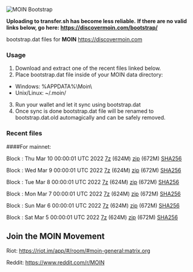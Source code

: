 ![MOIN Bootstrap](https://i.imgur.com/KjM1jMp.jpg)

**Uploading to transfer.sh has become less reliable.**
**If there are no valid links below, go here: https://discovermoin.com/bootstrap/**

bootstrap.dat files for **MOIN** https://discovermoin.com

### Usage

1. Download and extract one of the recent files linked below.
2. Place bootstrap.dat file inside of your MOIN data directory:
 - Windows: %APPDATA%\Moin\
 - Unix/Linux: ~/.moin/
3. Run your wallet and let it sync using bootstrap.dat
4. Once sync is done bootstrap.dat file will be renamed to bootstrap.dat.old automagically and can be safely removed.


### Recent files

####For mainnet:

Block : Thu Mar 10 00:00:01 UTC 2022 [7z](https://transfer.sh/2G2bL2/bootstrap.dat.20220310.7z) (624M) [zip](https://transfer.sh/pmB0At/bootstrap.dat.20220310.zip) (672M) [SHA256](https://transfer.sh/SyUtT8/sha256.txt)

Block : Wed Mar  9 00:00:01 UTC 2022 [7z](https://transfer.sh/tchDzz/bootstrap.dat.20220309.7z) (624M) [zip](https://transfer.sh/jnaDW3/bootstrap.dat.20220309.zip) (672M) [SHA256](https://transfer.sh/KWpuOx/sha256.txt)

Block : Tue Mar  8 00:00:01 UTC 2022 [7z](https://transfer.sh/rJljn5/bootstrap.dat.20220308.7z) (624M) [zip](https://transfer.sh/t3Vak7/bootstrap.dat.20220308.zip) (672M) [SHA256](https://transfer.sh/YGmG6J/sha256.txt)

Block : Mon Mar  7 00:00:01 UTC 2022 [7z](https://transfer.sh/ht2Py7/bootstrap.dat.20220307.7z) (624M) [zip](https://transfer.sh/QoniaC/bootstrap.dat.20220307.zip) (672M) [SHA256](https://transfer.sh/UytyzK/sha256.txt)

Block : Sun Mar  6 00:00:01 UTC 2022 [7z](https://transfer.sh/469vtJ/bootstrap.dat.20220306.7z) (624M) [zip](https://transfer.sh/Ae84pv/bootstrap.dat.20220306.zip) (672M) [SHA256](https://transfer.sh/J1g8fG/sha256.txt)

Block : Sat Mar  5 00:00:01 UTC 2022 [7z](https://transfer.sh/kDDyBX/bootstrap.dat.20220305.7z) (624M) [zip](https://transfer.sh/fhBmGJ/bootstrap.dat.20220305.zip) (672M) [SHA256](https://transfer.sh/YzoGGx/sha256.txt)

## Join the MOIN Movement

Riot: https://riot.im/app/#/room/#moin-general:matrix.org

Reddit: https://www.reddit.com/r/MOIN
